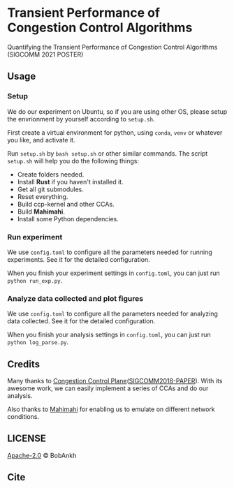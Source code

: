 # Transient Performance of Congestion Control Algorithms

Quantifying the Transient Performance of Congestion Control Algorithms (SIGCOMM 2021 POSTER)

## Usage

### Setup

We do our experiment on Ubuntu, so if you are using other OS, please setup the envrionment by yourself according to `setup.sh`.

First create a virtual environment for python, using `conda`, `venv` or whatever you like, and activate it.

Run `setup.sh` by `bash setup.sh` or other similar commands. The script `setup.sh` will help you do the following things:

- Create folders needed.
- Install **Rust** if you haven't installed it.
- Get all git submodules.
- Reset everything.
- Build ccp-kernel and other CCAs.
- Build **Mahimahi**.
- Install some Python dependencies.

### Run experiment

We use `config.toml` to configure all the parameters needed for running experiments. See it for the detailed configuration.

When you finish your experiment settings in `config.toml`, you can just run `python run_exp.py`.

### Analyze data collected and plot figures

We use `config.toml` to configure all the parameters needed for analyzing data collected. See it for the detailed configuration.

When you finish your analysis settings in `config.toml`, you can just run `python log_parse.py`.

## Credits

Many thanks to [Congestion Control Plane](https://ccp-project.github.io/)([SIGCOMM2018-PAPER](https://akshayn.xyz/res/ccp-sigcomm18.pdf)). With its awesome work, we can easily implement a series of CCAs and do our analysis.

Also thanks to [Mahimahi](https://github.com/ravinet/mahimahi) for enabling us to emulate on different network conditions.

## LICENSE

[Apache-2.0](/LICENSE) © BobAnkh

## Cite
